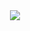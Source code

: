 <div align=center>
    	<img src="https://capsule-render.vercel.app/api?type=waving&color=auto&height=200&section=header&text=seongwoo%20Github&fontSize=90" />	
</div>
<div align=center>
	
</div>

